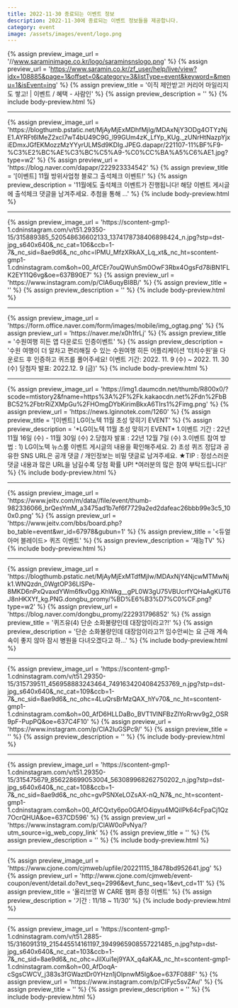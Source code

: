 ```yaml
---
title: 2022-11-30 종료되는 이벤트 정보
description: 2022-11-30에 종료되는 이벤트 정보들을 제공합니다.
category: event
image: /assets/images/event/logo.png
---
```

{% assign preview_image_url = '//www.saraminimage.co.kr/logo/saraminsnslogo.png' %}
{% assign preview_url = 'https://www.saramin.co.kr/zf_user/help/live/view?idx=108885&page=1&offset=0&category=3&listType=event&keyword=&menu=1&isEvent=ing' %}
{% assign preview_title = '이직 제안받고! 커리어 마일리지도 쌓고! | 이벤트 / 혜택 - 사람인' %}
{% assign preview_description = '' %}
{% include body-preview.html %}
<hr>{% assign preview_image_url = 'https://blogthumb.pstatic.net/MjAyMjExMDhfMjIg/MDAxNjY3ODg4OTYzNjE1.AYRFt6lMeZ2xcI7wT4bU49C9G_l99GUm4zK_LfYp_KUg._zUNrHtNazpYjxiEDmxJGfEKMozzMzYYyrULMSd9KDIg.JPEG.dapapr/221107-11%BF%F9-%C3%E2%BC%AE%C3%BC%C5%A9-%C0%CC%BA%A5%C6%AE1.jpg?type=w2' %}
{% assign preview_url = 'https://blog.naver.com/dapapr/222923334542' %}
{% assign preview_title = '[이벤트] 11월 방위사업청 블로그 출석체크 이벤트!' %}
{% assign preview_description = '11월에도 출석체크 이벤트가 진행됩니다! 해당 이벤트 게시글에 출석체크 댓글을 남겨주세요. 추첨을 통해 ...' %}
{% include body-preview.html %}
<hr>{% assign preview_image_url = 'https://scontent-gmp1-1.cdninstagram.com/v/t51.29350-15/315889385_520548636602133_1374178738406898424_n.jpg?stp=dst-jpg_s640x640&amp;_nc_cat=106&amp;ccb=1-7&amp;_nc_sid=8ae9d6&amp;_nc_ohc=lPMU_MfzXRkAX_Lq_xt&amp;_nc_ht=scontent-gmp1-1.cdninstagram.com&amp;oh=00_AfCEr7ouQWuhSm0OwF3Rbx4OgsFd78iBN1FLK2EY11Q6vg&amp;oe=637B90E7' %}
{% assign preview_url = 'https://www.instagram.com/p/ClA6uqyBI8B/' %}
{% assign preview_title = '' %}
{% assign preview_description = '' %}
{% include body-preview.html %}
<hr>{% assign preview_image_url = 'https://form.office.naver.com/form/images/mobile/img_ogtag.png' %}
{% assign preview_url = 'https://naver.me/x0h1frLj' %}
{% assign preview_title = '수원여행 히든 앱 다운로드 인증이벤트' %}
{% assign preview_description = '수원 여행이 더 알차고 편리해질 수 있는 수원여행 히든 어플리케이션 ’터치수원’을 다운로드 후 인증하고 퀴즈를 풀어주세요!  이벤트 기간: 2022. 11. 9 (수) ~ 2022. 11. 30 (수) 당첨자 발표: 2022.12. 9 (금)' %}
{% include body-preview.html %}
<hr>{% assign preview_image_url = 'https://img1.daumcdn.net/thumb/R800x0/?scode=mtistory2&fname=https%3A%2F%2Fk.kakaocdn.net%2Fdn%2FbBBC52%2FbtrRiZXMpGu%2FHOmgDYbKirimBkxA6TIrs1%2Fimg.png' %}
{% assign preview_url = 'https://news.lginnotek.com/1260' %}
{% assign preview_title = '[이벤트] LG이노텍 11월 초성 맞히기 EVENT' %}
{% assign preview_description = '*LG이노텍 11월 초성 맞히기 EVENT* 1.이벤트 기간 : 22년 11월 16일 (수) - 11월 30일 (수) 2.당첨자 발표 : 22년 12월 7일 (수) 3.이벤트 참여 방법 : 1) LG이노텍 뉴스룸 이벤트 게시글의 내용을 확인해주세요. 2) 초성 퀴즈 정답과 공유한 SNS URL은 공개 댓글 / 개인정보는 비밀 댓글로 남겨주세요. ★TIP : 정성스러운 댓글 내용과 많은 URL을 남길수록 당첨 확률 UP! *여러분의 많은 참여 부탁드립니다!' %}
{% include body-preview.html %}
<hr>{% assign preview_image_url = 'https://www.jeitv.com/m/data//file/event/thumb-982336066_brQesYmM_a3475ad1b7ef6f7729a2ed2dafeac26bbb99e3c5_100x0.png' %}
{% assign preview_url = 'https://www.jeitv.com/bbs/board.php?bo_table=event&wr_id=67978&gubun=1' %}
{% assign preview_title = '&lt;듀얼 아머 블레이드&gt; 퀴즈 이벤트' %}
{% assign preview_description = '재능TV' %}
{% include body-preview.html %}
<hr>{% assign preview_image_url = 'https://blogthumb.pstatic.net/MjAyMjExMTdfMjIw/MDAxNjY4NjcwMTMwNjk1.WNQzdn_0WgtOP36LlSPe-8MKD6nPxQvaxdYWm6fkv0gg.KhWkg__gPL0W3gU75VBUcrfYQHaAgKUT6J8nHKXYf_kg.PNG.dongbu_promy/%BD%E6%B3%D7%C0%CF.png?type=w2' %}
{% assign preview_url = 'https://blog.naver.com/dongbu_promy/222931796852' %}
{% assign preview_title = '퀴즈유(4) 단순 소화불량인데 대장암이라고?!' %}
{% assign preview_description = '단순 소화불량인데 대장암이라고?! 임수안씨는 요 근래 계속 속이 좋지 않아 잠시 병원을 다녀오겠다고 하...' %}
{% include body-preview.html %}
<hr>{% assign preview_image_url = 'https://scontent-gmp1-1.cdninstagram.com/v/t51.29350-15/315739511_456958883243464_7491634204084253769_n.jpg?stp=dst-jpg_s640x640&amp;_nc_cat=109&amp;ccb=1-7&amp;_nc_sid=8ae9d6&amp;_nc_ohc=4LuQrsBrMzQAX_hYv70&amp;_nc_ht=scontent-gmp1-1.cdninstagram.com&amp;oh=00_AfD6HLLDaBo_BVT1VlNFBzZlYoRrwv9g2_OSR9pF-PupPQ&amp;oe=637C4F10' %}
{% assign preview_url = 'https://www.instagram.com/p/ClA2IuGSPc9/' %}
{% assign preview_title = '' %}
{% assign preview_description = '' %}
{% include body-preview.html %}
<hr>{% assign preview_image_url = 'https://scontent-gmp1-1.cdninstagram.com/v/t51.29350-15/315475679_856228699053004_563089968262750202_n.jpg?stp=dst-jpg_s640x640&amp;_nc_cat=108&amp;ccb=1-7&amp;_nc_sid=8ae9d6&amp;_nc_ohc=gvPSNXeLOZsAX-nQ_N7&amp;_nc_ht=scontent-gmp1-1.cdninstagram.com&amp;oh=00_AfCQxty6po0GAfO4ipyu4MQiIPk64cFpaCj1Qz7OcrQHUA&amp;oe=637CD596' %}
{% assign preview_url = 'https://www.instagram.com/p/ClAW0oPvNya/?utm_source=ig_web_copy_link' %}
{% assign preview_title = '' %}
{% assign preview_description = '' %}
{% include body-preview.html %}
<hr>{% assign preview_image_url = 'https://www.cjone.com/cjmweb/upfile/20221115_18478bd952641.jpg' %}
{% assign preview_url = 'http://www.cjone.com/cjmweb/event-coupon/event/detail.do?evt_seq=2996&evt_func_seq=1&evt_cd=11' %}
{% assign preview_title = '올리브영 W CARE 햄퍼 증정 이벤트' %}
{% assign preview_description = '기간 : 11/18 ~ 11/30' %}
{% include body-preview.html %}
<hr>{% assign preview_image_url = 'https://scontent-gmp1-1.cdninstagram.com/v/t51.2885-15/316091319_215445514161197_3949965908557221485_n.jpg?stp=dst-jpg_s640x640&amp;_nc_cat=103&amp;ccb=1-7&amp;_nc_sid=8ae9d6&amp;_nc_ohc=JiIXui1ej9YAX_q4aKA&amp;_nc_ht=scontent-gmp1-1.cdninstagram.com&amp;oh=00_AfDoqA-cSgsCWCV_j383s3fGWaztDr0YHzn1jOlpnwM5Ig&amp;oe=637F088F' %}
{% assign preview_url = 'https://www.instagram.com/p/ClFyc5svZAv/' %}
{% assign preview_title = '' %}
{% assign preview_description = '' %}
{% include body-preview.html %}